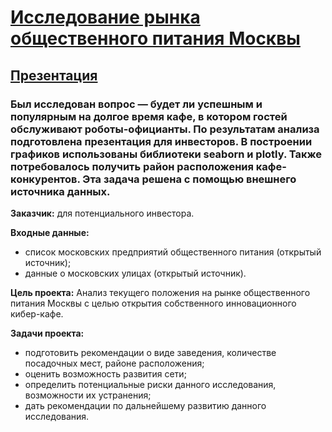 # [Исследование рынка общественного питания Москвы](https://nbviewer.jupyter.org/github/Nanobelka/catering_analysis/blob/main/catering_analysis.ipynb)

## [Презентация](https://docs.google.com/viewer?url=https://github.com/Nanobelka/catering_analysis/blob/main/presentation.pdf)

### Был исследован вопрос — будет ли успешным и популярным на долгое время кафе, в котором гостей обслуживают роботы-официанты. По результатам анализа подготовлена презентация для инвесторов. В построении графиков использованы библиотеки seaborn и plotly. Также потребовалось получить район расположения кафе-конкурентов. Эта задача решена с помощью внешнего источника данных.

**Заказчик:** для потенциального инвестора.

**Входные данные:**
- список московских предприятий общественного питания (открытый источник);
- данные о московских улицах (открытый источник).

**Цель проекта:** Анализ текущего положения на рынке общественного питания Москвы с целью открытия собственного инновационного кибер-кафе.

**Задачи проекта:**

- подготовить рекомендации о виде заведения, количестве посадочных мест, районе расположения;
- оценить возможность развития сети;
- определить потенциальные риски данного исследования, возможности их устранения;  
- дать рекомендации по дальнейшему развитию данного исследования.
